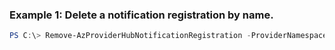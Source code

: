 ### Example 1: Delete a notification registration by name.
```powershell
PS C:\> Remove-AzProviderHubNotificationRegistration -ProviderNamespace "Microsoft.Contoso" -Name "notificationRegistrationTest"
```
